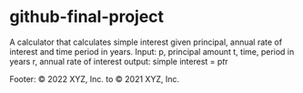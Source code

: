 # github-final-project
A calculator that calculates simple interest given principal, annual rate of interest and time period in years.
Input:
   p, principal amount
   t, time, period in years
   r, annual rate of interest
output:
   simple interest = p*t*r
   
   Footer:
   © 2022 XYZ, Inc.
   to
   © 2021 XYZ, Inc.
